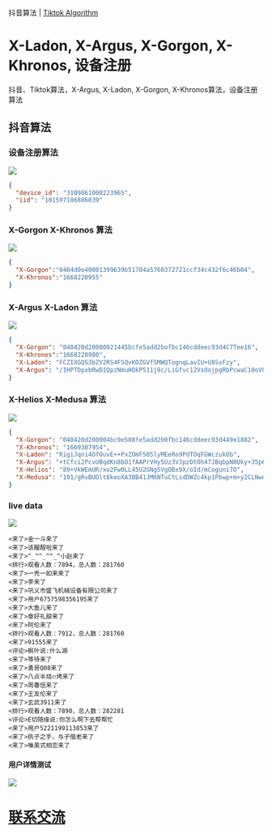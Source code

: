 抖音算法 | [Tiktok Algorithm](README_tt.md)


# X-Ladon, X-Argus, X-Gorgon, X-Khronos, 设备注册
抖音、Tiktok算法，X-Argus, X-Ladon, X-Gorgon, X-Khronos算法，设备注册算法  


## 抖音算法

### 设备注册算法
<img src="./data/dy_reg.png">

```json
{
  "device_id": "3109861000223965",
  "iid": "101597186886039"
}
```

### X-Gorgon X-Khronos 算法
<img src="./data/dy_xg.png">

```json
{
  "X-Gorgon":"0404d0e40001399639b51704a5760372721ccf34c432f6c46b04",
  "X-Khronos":"1668220955"
}
```

### X-Argus X-Ladon 算法
<img src="./data/dy_xa.png">

```json
{
  "X-Gorgon": "040420d20000021445bcfe5add2bofbc146cddeec93d4C7Tee16",
  "X-Khronos":"1668220980",
  "X-Ladon": "FCZIXGQS3bZV2RS4FSQvKOZGVf5MWQTognqLavIU+U8SxFzy",
  "X-Argus": "/IHPTDpxbRwDIQpzNmuHQkP511j9c/LiGfvc12VsOojpgRbPcwaC10oVU5U3kWNWSiGePsc8TcY×Q4NqoAb5T6+|fi5AFhSEptuRTk2bzm8p79n2wMnSUwkIHH5spFaKmHXm38bXWSMgYGEG6Xh|4/8tRZNtQU2kX5vbFR9ujAQH244IbM8TNy5|gvmZqdY9IT4 ngrsNi3vfvy9lcdo2n8TYiRxE9tWIwwKTWV7Utgcu7bWRmkylhozbNkCNrDiT40="
}
```

### X-Helios X-Medusa 算法
<img src="./data/dy_xhxm.png">

```json
{
  "X-Gorgon": "040420d200004bc9e588fe5add2b0fbc146cddeec93d449e1882",
  "X-Khronos": "1669307954",
  "X-Ladon": "RigiJqni4OfOuvE++PxZOmF505lyMEeRo9PdTOqFGWczukOb",
  "X-Argus": "+tCfci2PcvUBqdKn8bO1fAAPrVHy5Uz3VJpzDtOh47JBqbpN0Uky+35p6bsjquE/ltAx7N2jwrC5a6ZhwDmkSwqKZdx8RkBFMiA7Z0sDLJlqpcEUflzS96q0IQagfrgGwfAyXTnZzhioz52393S8ptXULjNIU2JmCbBvtEvbAQmmW6SwwV3iZdnrvtJ8ztG4NpYFSaB/Que6Hh2Xz+0DdIQe03XABBCldlb+50LNi/cdLpQlPSPdr1MigCug6WnG8G4=",
  "X-Helios": "89+VkWEmUR/xo2Fw0LL45U2GNg5VgOBx9X/oId/mCoguni7O",
  "X-Medusa": "191/gRvBUDlt8keoXA3BB41JM6NTuCtLsdDWZc4kp1Pbwp+m+y2CLNwnvdjBZOJfOGMhop6kidacPKTE2O0hJWjzJJvk2QjM1hO1VPByNqZzZZq3aLKoti+iANOu2z9Jt3xErJHXltg3X3uuVtCGqqekPs13buCF1UbpoPRBeGayn8XMmmuEdhmUIWG+k8Sdb6il1483vjBK1/zv6EzlQDW6+It8bPq1u3ReIfQdmo0nUwVQ7pc5vWyRcF1SOeMzqC0/XIRivQ8D/B/zlwkaRq3JyjZ4pVnAi1oEfkbs1eyb27pCPmLdE19nNUJCHiNn7dBt+GHvpYAdSY8HQVf3mijBkEATyI=="
}
```

### live data
<img src="./data/dy_live.png">

```
<来了>金一斗来了
<来了>该醒酲啦来了
<来了>^_^^_^^_^小赵来了
<排行>观看人数：7894，总人数：281760
<来了>一秃一如来来了
<来了>李来了
<来了>巩义市盛飞机械设备有限公司来了
<来了>用户6757598356195来了
<来了>大鱼儿来了
<来了>章好礼甜来了
<来了>阿伦来了
<排行>观看人数：7912，总人数：281760
<来了>91555来了
<评论>枫叶说:什么湖
<来了>等待来了
<来了>勇哥Q08来了
<来了>八点半烧🔥烤来了
<来了>周春信来了
<来了>王友伦来了
<来了>玄武3911来了
<排行>观看人数：7890，总人数：282281
<评论>E切随缘说:你怎么啊下去帮帮忙
<来了>用户5221199113853来了
<来了>执子之手，与子偕老来了
<来了>唯美式相恋来了
```

#### 用户详情测试
<img src="./data/dy_userinfo.gif">


# [联系交流](https://t.me/tiktokpeppa)
